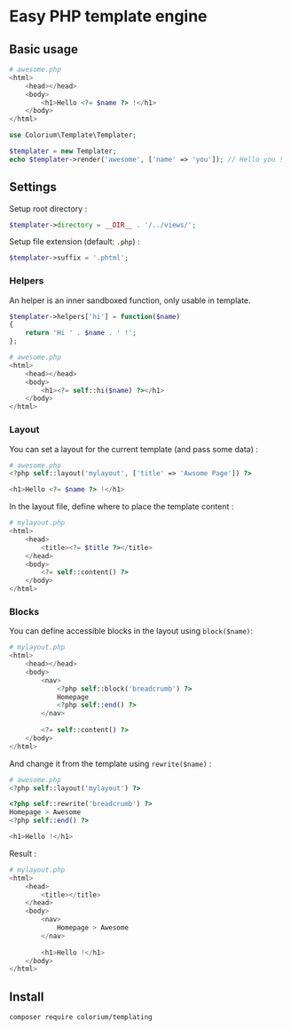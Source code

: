 # Easy PHP template engine

## Basic usage

```php
# awesome.php
<html>
    <head></head>
    <body>
        <h1>Hello <?= $name ?> !</h1>
    </body>
</html>
```

```php
use Colorium\Template\Templater;

$templater = new Templater;
echo $templater->render('awesome', ['name' => 'you']); // Hello you !
```

## Settings

Setup root directory :

```php
$templater->directory = __DIR__ . '/../views/';
```

Setup file extension (default: `.php`) :

```php
$templater->suffix = '.phtml';
```

### Helpers

An helper is an inner sandboxed function, only usable in template.

```php
$templater->helpers['hi'] = function($name)
{
    return 'Hi ' . $name . ' !'; 
};
```

```php
# awesome.php
<html>
    <head></head>
    <body>
        <h1><?= self::hi($name) ?></h1>
    </body>
</html>
```

### Layout

You can set a layout for the current template (and pass some data) :


```php
# awesome.php
<?php self::layout('mylayout', ['title' => 'Awsome Page']) ?>

<h1>Hello <?= $name ?> !</h1>
```

In the layout file, define where to place the template content :

```php
# mylayout.php
<html>
    <head>
        <title><?= $title ?></title>
    </head>
    <body>
        <?= self::content() ?>
    </body>
</html>
```

### Blocks

You can define accessible blocks in the layout using `block($name)`:
```php
# mylayout.php
<html>
    <head></head>
    <body>
        <nav>
            <?php self::block('breadcrumb') ?>
            Homepage
            <?php self::end() ?>
        </nav>
        
        <?= self::content() ?>
    </body>
</html>
```

And change it from the template using `rewrite($name)` :
```php
# awesome.php
<?php self::layout('mylayout') ?>

<?php self::rewrite('breadcrumb') ?>
Homepage > Awesome
<?php self::end() ?>

<h1>Hello !</h1>
```

Result :
```php
# mylayout.php
<html>
    <head>
        <title></title>
    </head>
    <body>
        <nav>
            Homepage > Awesome
        </nav>
        
        <h1>Hello !</h1>
    </body>
</html>
```

## Install

`composer require colorium/templating`